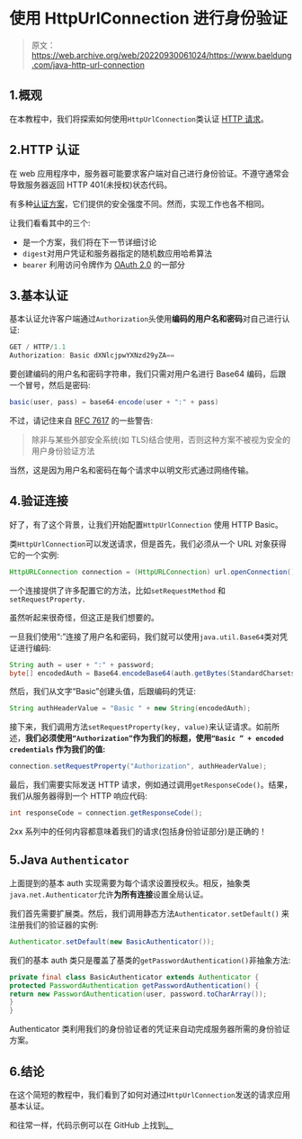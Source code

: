 # 使用 HttpUrlConnection 进行身份验证

> 原文：<https://web.archive.org/web/20220930061024/https://www.baeldung.com/java-http-url-connection>

## 1.概观

在本教程中，我们将探索如何使用`HttpUrlConnection`类认证 [HTTP 请求](/web/20221205124452/https://www.baeldung.com/java-http-request)。

## 2.HTTP 认证

在 web 应用程序中，服务器可能要求客户端对自己进行身份验证。不遵守通常会导致服务器返回 HTTP 401(未授权)状态代码。

有多种[认证方案](https://web.archive.org/web/20221205124452/https://www.iana.org/assignments/http-authschemes/http-authschemes.xhtml)，它们提供的安全强度不同。然而，实现工作也各不相同。

让我们看看其中的三个:

*   是一个方案，我们将在下一节详细讨论
*   `digest`对用户凭证和服务器指定的随机数应用哈希算法
*   `bearer` 利用访问令牌作为 [OAuth 2.0](/web/20221205124452/https://www.baeldung.com/spring-security-5-oauth2-login) 的一部分

## 3.基本认证

基本认证允许客户端通过`Authorization`头使用**编码的用户名和密码**对自己进行认证:

```java
GET / HTTP/1.1
Authorization: Basic dXNlcjpwYXNzd29yZA==
```

要创建编码的用户名和密码字符串，我们只需对用户名进行 Base64 编码，后跟一个冒号，然后是密码:

```java
basic(user, pass) = base64-encode(user + ":" + pass)
```

不过，请记住来自 [RFC 7617](https://web.archive.org/web/20221205124452/https://tools.ietf.org/html/rfc7617) 的一些警告:

> 除非与某些外部安全系统(如 TLS)结合使用，否则这种方案不被视为安全的用户身份验证方法

当然，这是因为用户名和密码在每个请求中以明文形式通过网络传输。

## 4.验证连接

好了，有了这个背景，让我们开始配置`HttpUrlConnection` 使用 HTTP Basic。

类`HttpUrlConnection`可以发送请求，但是首先，我们必须从一个 URL 对象获得它的一个实例:

```java
HttpURLConnection connection = (HttpURLConnection) url.openConnection();
```

一个连接提供了许多配置它的方法，比如`setRequestMethod` 和`setRequestProperty.`

虽然听起来很奇怪，但这正是我们想要的。

一旦我们使用“:”连接了用户名和密码，我们就可以使用`java.util.Base64`类对凭证进行编码:

```java
String auth = user + ":" + password;
byte[] encodedAuth = Base64.encodeBase64(auth.getBytes(StandardCharsets.UTF_8));
```

然后，我们从文字“Basic”创建头值，后跟编码的凭证:

```java
String authHeaderValue = "Basic " + new String(encodedAuth);
```

接下来，我们调用方法`setRequestProperty(key, value)`来认证请求。如前所述，**我们必须使用`“Authorization”`作为我们的标题，使用`“Basic ” + encoded credentials` 作为我们的值:**

```java
connection.setRequestProperty("Authorization", authHeaderValue);
```

最后，我们需要实际发送 HTTP 请求，例如通过调用`getResponseCode()`。结果，我们从服务器得到一个 HTTP 响应代码:

```java
int responseCode = connection.getResponseCode();
```

2xx 系列中的任何内容都意味着我们的请求(包括身份验证部分)是正确的！

## 5.Java `Authenticator`

上面提到的基本 auth 实现需要为每个请求设置授权头。相反，抽象类`java.net.Authenticator`允许**为所有连接**设置全局认证。

我们首先需要扩展类。然后，我们调用静态方法`Authenticator.setDefault()` 来注册我们的验证器的实例:

```java
Authenticator.setDefault(new BasicAuthenticator());
```

我们的基本 auth 类只是覆盖了基类的`getPasswordAuthentication()`非抽象方法:

```java
private final class BasicAuthenticator extends Authenticator {
protected PasswordAuthentication getPasswordAuthentication() {
return new PasswordAuthentication(user, password.toCharArray());
}
}
```

Authenticator 类利用我们的身份验证者的凭证来自动完成服务器所需的身份验证方案。

## 6.结论

在这个简短的教程中，我们看到了如何对通过`HttpUrlConnection`发送的请求应用基本认证。

和往常一样，代码示例可以在 GitHub 上找到[。](https://web.archive.org/web/20221205124452/https://github.com/eugenp/tutorials/tree/master/core-java-modules/core-java-networking-2)